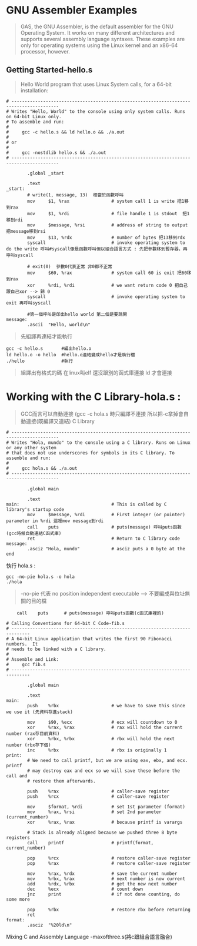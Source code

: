 # GNU Assembler Examples
>GAS, the GNU Assembler, is the default assembler for the GNU Operating System. It works on many different architectures and supports several assembly language syntaxes. These examples are only for operating systems using the Linux kernel and an x86-64 processor, however.

## Getting Started-hello.s
>Hello World program that uses Linux System calls, for a 64-bit installation:

```
# ----------------------------------------------------------------------------------------
# Writes "Hello, World" to the console using only system calls. Runs on 64-bit Linux only.
# To assemble and run:
#
#     gcc -c hello.s && ld hello.o && ./a.out
#
# or
#
#     gcc -nostdlib hello.s && ./a.out
# ----------------------------------------------------------------------------------------

        .global _start

        .text
_start:
        # write(1, message, 13)  相當於函數呼叫
        mov     $1, %rax                # system call 1 is write 把1移到rax
        mov     $1, %rdi                # file handle 1 is stdout  把1移到rdi
        mov     $message, %rsi          # address of string to output 把message移到rsi
        mov     $13, %rdx               # number of bytes 把13移到rdx
        syscall                         # invoke operating system to do the write 呼叫#syscall像是函數呼叫但以組合語言方式 : 先把參數移到暫存器，再呼叫syscall

        # exit(0)  參數0代表正常 非0都不正常
        mov     $60, %rax               # system call 60 is exit 把60移到rax
        xor     %rdi, %rdi              # we want return code 0 把自己跟自己xor --> 歸 0
        syscall                         # invoke operating system to exit 再呼叫syscall
        
        #第一個呼叫是印出hello world 第二個是要跳開
message:
        .ascii  "Hello, world\n"

```

>先組譯再連結才能執行
```
gcc -c hello.s       #編出hello.o
ld hello.o -o hello  #hello.o連結變成hello才是執行檔  
./hello              #執行
```
>組譯出有格式的碼 在linux叫elf 還沒跟別的函式庫連接 ld 才會連接

#  Working with the C Library-hola.s : 
>GCC而言可以自動連接 (gcc -c hola.s 時只編譯不連接 所以把-c拿掉會自動連接(既編譯又連結) C Library
```
# ----------------------------------------------------------------------------------------
# Writes "Hola, mundo" to the console using a C library. Runs on Linux or any other system
# that does not use underscores for symbols in its C library. To assemble and run:
#
#     gcc hola.s && ./a.out
# ----------------------------------------------------------------------------------------

        .global main

        .text
main:                                   # This is called by C library's startup code
        mov     $message, %rdi          # First integer (or pointer) parameter in %rdi 這裡mov message到rdi
        call    puts                    # puts(message) 呼叫puts函數(gcc時候自動連結C函式庫)
        ret                             # Return to C library code
message:
        .asciz "Hola, mundo"            # asciz puts a 0 byte at the end
```
執行 hola.s :   
```
gcc -no-pie hola.s -o hola     
./hola
```
>-no-pie 代表 no position independent executable  --> 不要編成與位址無關的目的檔  


        call    puts      # puts(message) 呼叫puts函數(c函式庫裡的)

```
# Calling Conventions for 64-bit C Code-fib.s
# -----------------------------------------------------------------------------
# A 64-bit Linux application that writes the first 90 Fibonacci numbers.  It
# needs to be linked with a C library.
#
# Assemble and Link:
#     gcc fib.s
# -----------------------------------------------------------------------------

        .global main

        .text
main:
        push    %rbx                    # we have to save this since we use it (先資料存進stack)

        mov     $90, %ecx               # ecx will countdown to 0
        xor     %rax, %rax              # rax will hold the current number (rax存目前資料)
        xor     %rbx, %rbx              # rbx will hold the next number (rbx存下個)
        inc     %rbx                    # rbx is originally 1
print:
        # We need to call printf, but we are using eax, ebx, and ecx.  printf
        # may destroy eax and ecx so we will save these before the call and
        # restore them afterwards.

        push    %rax                    # caller-save register
        push    %rcx                    # caller-save register

        mov     $format, %rdi           # set 1st parameter (format)
        mov     %rax, %rsi              # set 2nd parameter (current_number)
        xor     %rax, %rax              # because printf is varargs

        # Stack is already aligned because we pushed three 8 byte registers
        call    printf                  # printf(format, current_number)

        pop     %rcx                    # restore caller-save register
        pop     %rax                    # restore caller-save register

        mov     %rax, %rdx              # save the current number
        mov     %rbx, %rax              # next number is now current
        add     %rdx, %rbx              # get the new next number
        dec     %ecx                    # count down
        jnz     print                   # if not done counting, do some more

        pop     %rbx                    # restore rbx before returning
        ret
format:
        .asciz  "%20ld\n"
```

Mixing C and Assembly Language -maxofthree.s(將c跟組合語言融合)

